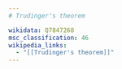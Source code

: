 ```yaml
---
# Trudinger's theorem

wikidata: Q7847268
msc_classification: 46
wikipedia_links:
  - "[[Trudinger's theorem]]"
---
```

